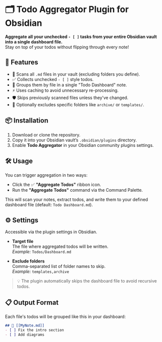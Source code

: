 # 🗂️ Todo Aggregator Plugin for Obsidian

**Aggregate all your unchecked `- [ ]` tasks from your entire Obsidian vault into a single dashboard file.**  
Stay on top of your todos without flipping through every note!

## 🚀 Features

- 🧠 Scans all `.md` files in your vault (excluding folders you define).
- ✅ Collects unchecked `- [ ]` style todos.
- 📄 Groups them by file in a single "Todo Dashboard" note.
- ⚡ Uses caching to avoid unnecessary re-processing.
- 🛡️ Skips previously scanned files unless they've changed.
- 🔕 Optionally excludes specific folders like `archive/` or `templates/`.

## 📦 Installation

1. Download or clone the repository.
2. Copy it into your Obsidian vault’s `.obsidian/plugins` directory.
3. Enable **Todo Aggregator** in your Obsidian community plugins settings.

## 🛠️ Usage

You can trigger aggregation in two ways:
- Click the ✅ **"Aggregate Todos"** ribbon icon.
- Run the **"Aggregate Todos"** command via the Command Palette.

This will scan your notes, extract todos, and write them to your defined dashboard file (default: `Todo Dashboard.md`).

## ⚙️ Settings

Accessible via the plugin settings in Obsidian.

- **Target file**  
  The file where aggregated todos will be written.  
  _Example:_ `Todos/Dashboard.md`

- **Exclude folders**  
  Comma-separated list of folder names to skip.  
  _Example:_ `templates,archive`

> 💡 The plugin automatically skips the dashboard file to avoid recursive todos.

## 📋 Output Format

Each file's todos will be grouped like this in your dashboard:

```markdown
## 📄 [[MyNote.md]]
- [ ] Fix the intro section
- [ ] Add diagrams
